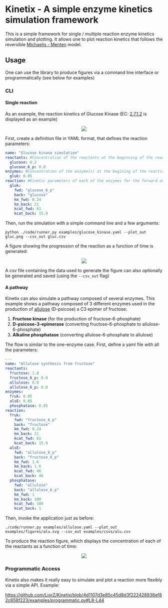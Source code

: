 # Kinetix - A simple enzyme kinetics simulation framework

This is a simple framework for single / multiple reaction enzyme kinetics simulation and plotting.
It allows one to plot reaction kinetics that follows the reversible [Michaelis - Menten](https://en.wikipedia.org/wiki/Michaelis%E2%80%93Menten_kinetics) model.

## Usage
One can use the library to produce figures via a command line interface or programmatically (see below for examples)

### CLI
#### Single reaction

As an example, the reaction kinetics of Glucose Kinase (EC: [2.7.1.2](https://www.brenda-enzymes.org/enzyme.php?ecno=2.7.1.2) is displayed as an example)
<p align="center">
  <img src="https://upload.wikimedia.org/wikipedia/commons/8/8d/Glucokinase.png" />
</p>
First, create a definition file in YAML format, that defines the reaction parameters:

```yaml
name: "Glucose kinase simulation"
reactants: #Concentration of the reactants at the beginning of the reaction (mM)
  glucose: 0.2
  glucose_6_p: 0.0
enzymes: #Concentration of the enzyme(s) at the begining of the reaction (mM)
  gluk: 0.05
reaction: #Kinetic parameters of each of the enzymes for the forward and backward steps of the (reversible) reaction. Note that non-reversible reactions can simple be modeled with high Km for on of the directions.
  gluk:
    fwd: "glucose_6_p"
    back: "glucose"
    km_fwd: 0.24
    km_back: 21
    kcat_fwd: 61
    kcat_back: 15.9
```

Then, run the simulation with a simple command line and a few arguments:
```
python ./code/runner.py examples/glucose_kinase.yaml --plot_out gluc.png --csv_out gluc.csv
```
A figure showing the progression of the reaction as a function of time is generated:
<p align="center">
  <img src="examples/figures/gluc.svg" />
</p>

A csv file containing the data used to generate the figure can also optionally be generated and saved (using the `--csv_out` flag)

#### A pathway
Kinetix can also simulate a pathway composed of several enzymes. This example shows a pathway composed of 3 different enzymes used in the production of [allulose](https://en.wikipedia.org/wiki/Psicose) (D-psicose) a C3 epimer of fructose:

1. **Fructose kinase** (for the production of fructose-6-phosphate)
2. **D-psicose-3-epimerase** (converting fructose-6-phosphate to allulose-6-phosphate)
3. **Alkaline phosphatase** (converting allulose-6-phosphate to allulose)


The flow is similar to the one-enzyme case. First, define a yaml file with all the parameters:

```yaml
---
name: "Allulose synthesis from fructose"
reactants:
  fructose: 1.8
  fructose_6_p: 0.0
  allulose: 0.0
  allulose_6_p: 0.0
enzymes:
  fruk: 0.05
  alsE: 0.05
  phosphatase: 0.05
reaction:
  fruk:
    fwd: "fructose_6_p"
    back: "fructose"
    km_fwd: 0.24
    km_back: 21
    kcat_fwd: 61
    kcat_back: 15.9
  alsE:
    fwd: "allulose_6_p"
    back: "fructose_6_p"
    km_fwd: 1.6 
    km_back: 1.6 
    kcat_fwd: 46
    kcat_back: 46
  phosphatase:
    fwd: "allulose"
    back: "allulose_6_p"
    km_fwd: 1 
    km_back: 100
    kcat_fwd: 100
    kcat_back: 1
```

Then, invoke the application just as before:
```
./code/runner.py examples/allulose.yaml --plot_out examples/figures/alu.svg --csv_out examples/csvs/alu.csv
```

To produce the reaction figure, which displays the concentration of each of the reactants as a function of time:
<p align="center">
  <img src="examples/figures/alu.svg" />
</p>

### Programmatic Access
Kinetix also makes it really easy to simulate and plot a reaction more flexibly via a simple API.
Example:

https://github.com/LiorZ/Kinetix/blob/4d1107d3e85c45d8d3f222428936ef82c658f223/examples/programmatic.py#L8-L44
